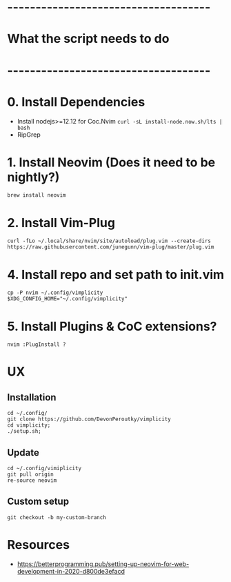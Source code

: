 # ------------------------------------
# What the script needs to do
# ------------------------------------

# 0. Install Dependencies
- Install nodejs>=12.12 for Coc.Nvim `curl -sL install-node.now.sh/lts | bash`
- RipGrep

# 1. Install Neovim (Does it need to be nightly?)
```
brew install neovim
```

# 2. Install Vim-Plug
```
curl -fLo ~/.local/share/nvim/site/autoload/plug.vim --create-dirs https://raw.githubusercontent.com/junegunn/vim-plug/master/plug.vim
```

# 4. Install repo and set path to init.vim
```
cp -P nvim ~/.config/vimplicity
$XDG_CONFIG_HOME="~/.config/vimplicity"
```

# 5. Install Plugins & CoC extensions?
```
nvim :PlugInstall ?
```


# UX
## Installation
```
cd ~/.config/
git clone https://github.com/DevonPeroutky/vimplicity 
cd vimplicity;
./setup.sh;
```


## Update
```
cd ~/.config/vimiplicity
git pull origin
re-source neovim
```

## Custom setup
```
git checkout -b my-custom-branch

```



# Resources
- https://betterprogramming.pub/setting-up-neovim-for-web-development-in-2020-d800de3efacd

